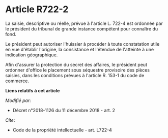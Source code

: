 # Article R722-2

La saisie, descriptive ou réelle, prévue à l'article L. 722-4 est ordonnée par le président du tribunal de grande instance
compétent pour connaître du fond.

Le président peut autoriser l'huissier à procéder à toute constatation utile en vue d'établir l'origine, la consistance et
l'étendue de l'atteinte à une indication géographique.

Afin d'assurer la protection du secret des affaires, le président peut ordonner d'office le placement sous séquestre
provisoire des pièces saisies, dans les conditions prévues à l'article R. 153-1 du code de commerce.

**Liens relatifs à cet article**

_Modifié par_:

  - Décret n°2018-1126 du 11 décembre 2018 - art. 2

_Cite_:

  - Code de la propriété intellectuelle - art. L722-4
